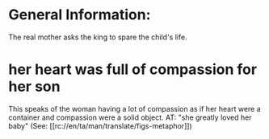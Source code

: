 # General Information:

The real mother asks the king to spare the child's life.

# her heart was full of compassion for her son

This speaks of the woman having a lot of compassion as if her heart were a container and compassion were a solid object. AT: "she greatly loved her baby" (See: [[rc://en/ta/man/translate/figs-metaphor]])

